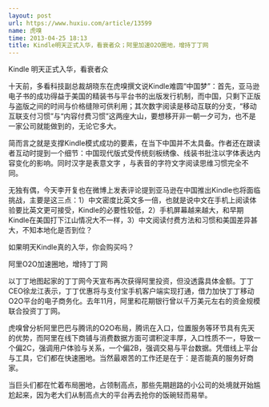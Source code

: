 ```yaml
---
layout: post
url: https://www.huxiu.com/article/13599
name: 虎嗅
time: 2013-04-25 18:13
title: Kindle明天正式入华，看衰者众；阿里加速O2O圈地，增持丁丁网
---
```

Kindle 明天正式入华，看衰者众

十天前，多看科技副总裁胡晓东在虎嗅撰文说Kindle难圆“中国梦”：首先，亚马逊电子书的成功得益于美国的精装书与平台书的出版发行机制，而中国，只剩下正版与盗版之间的时间与价格缝隙可供利用；其次数字阅读是移动互联的分支，“移动互联支付习惯”与“内容付费习惯”这两座大山，要想移开非一朝一夕可为，也不是一家公司就能做到的，无论它多大。

简而言之就是支撑Kindle模式成功的要素，在当下中国并不太具备。作者还在跟读者互动时提到一个细节：中国现代版式受传统刻板绣像、线装书批注以字体表达内容变化的影响。同时汉字是表意文字 ，与表音的字符文字阅读思维习惯完全不同。

无独有偶，今天李开复也在微博上发表评论提到亚马逊在中国推出Kindle也将面临挑战，主要是这三点：1）中文密度比英文多一倍，也就是说中文在手机上阅读体验要比英文更可接受，Kindle的必要性较低，2）手机屏幕越来越大，和早期Kindle在美国打下江山情况大不一样，3）中文阅读付费方法和习惯和美国差异甚大，不知本地化是否到位？

如果明天Kindle真的入华，你会购买吗？

阿里O2O加速圈地，增持丁丁网

以丁丁地图起家的丁丁网今天宣布再次获得阿里投资，但没透露具体金额。丁丁CEO徐龙江表示，丁丁优惠将与支付宝手机客户端实现打通，借力加快丁丁移动O2O平台的电子商务化。去年11月，阿里和花期银行曾以千万美元左右的资金规模联合投资丁丁网。

虎嗅曾分析阿里巴巴与腾讯的O2O布局，腾讯在入口，位置服务等环节具有先天的优势，而阿里在线下商铺与消费数据方面可谓积淀丰厚，入口性质不一，导致一个偏2C，强调用户体验与关系，一个偏2B，强调交易与平台数据。凭借线上平台与工具，它们都在快速圈地。当然最艰苦的工作还是在于：是否能真的服务好商家。

当巨头们都在忙着布局圈地，占领制高点，那些先期趟路的小公司的处境就开始尴尬起来，因为老大们从制高点大的平台再去抢你的饭碗轻而易举。

